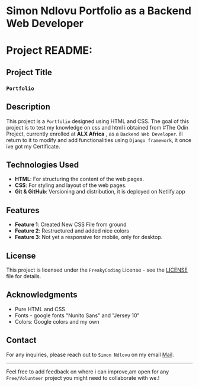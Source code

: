 # Simon Ndlovu Portfolio as a Backend Web Developer

# Project README: 
 
## Project Title 
### `Portfolio` 
 
## Description 
This project is a `Portfolio` designed using HTML and CSS. The goal of this project is to test my knowledge on css and html i obtained from #The Odin Project, currently enrolled at **ALX Africa** , as a `Backend Web Developer`. ill return to it to modify and add functionalities using `Django framework`, it once ive got my Certificate.
 
## Technologies Used 
- **HTML**: For structuring the content of the web pages. 
- **CSS**: For styling and layout of the web pages. 
- **Git & GitHub**: Versioning and distribution, it is deployed on Netlify.app
 
## Features 
- **Feature 1**: Created New CSS File from ground 
- **Feature 2**: Restructured and added nice colors
- **Feature 3**: Not yet a responsive for mobile, only for desktop.

## License 
This project is licensed under the `FreakyCoding` License - see the [LICENSE](./asserts/lisence/Freaky-Coding-Lisence.md) file for details. 
 
## Acknowledgments 
- Pure HTML and CSS 
- Fonts - google fonts "Nunito Sans" and "Jersey 10"
- Colors: Google colors and my own
 
## Contact 
For any inquiries, please reach out to `Simon Ndlovu` on my email [Mail](simon.ndlovu1sa@gmail.com). 
 
--- 
 
Feel free to add feedback on where i can improve,am open for any `Free/Volunteer` project you might need to collaborate with we.!